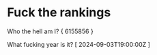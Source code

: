 # Fuck the rankings

Who the hell am I?
{ 6155856 }

What fucking year is it?
[ 2024-09-03T19:00:00Z ]
